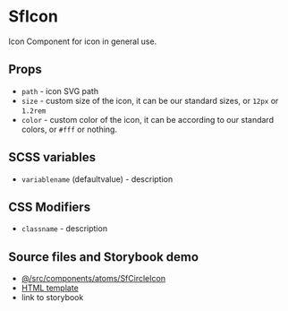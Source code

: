 # SfIcon

Icon Component for icon in general use.

## Props

- `path` - icon SVG path
- `size` - custom size of the icon, it can be our standard sizes, or `12px` or `1.2rem`
- `color` - custom color of the icon, it can be according to our standard colors, or `#fff` or nothing.

## SCSS variables

- `variablename` (defaultvalue) - description

## CSS Modifiers

- `classname` - description


## Source files and Storybook demo

- [@/src/components/atoms/SfCircleIcon](https://github.com/DivanteLtd/storefront-ui/tree/master/src/components/atoms/SfIcon)
- [HTML template](https://github.com/DivanteLtd/storefront-ui/tree/master/src/components/atoms/SfIcon/SfIcon.html)
- link to storybook
        
        
